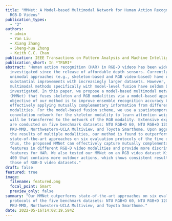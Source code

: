 ```yaml
---
title: "MMNet: A Model-based Multimodal Network for Human Action Recognition in
  RGB-D Videos"
publication_types:
  - "2"
authors:
  - admin
  - Yan Liu
  - Xiang Zhang
  - Sheng-hua Zhong
  - Keith C.C. Chan
publication: IEEE Transactions on Pattern Analysis and Machine Intelligence
publication_short: In *TPAMI*
abstract: "Human action recognition (HAR) in RGB-D videos has been widely
  investigated since the release of affordable depth sensors. Currently,
  unimodal approaches (e.g., skeleton-based and RGB video-based) have realized
  substantial improvements with increasingly larger datasets. However,
  multimodal methods specifically with model-level fusion have seldom been
  investigated. In this paper, we propose a model-based multimodal network
  (MMNet) that fuses skeleton and RGB modalities via a model-based approach. The
  objective of our method is to improve ensemble recognition accuracy by
  effectively applying mutually complementary information from different data
  modalities. For the model-based fusion scheme, we use a spatiotemporal graph
  convolution network for the skeleton modality to learn attention weights that
  will be transferred to the network of the RGB modality. Extensive experiments
  are conducted on five benchmark datasets: NTU RGB+D 60, NTU RGB+D 120,
  PKU-MMD, Northwestern-UCLA Multiview, and Toyota Smarthome. Upon aggregating
  the results of multiple modalities, our method is found to outperform
  state-of-the-art approaches on six evaluation protocols of the five datasets;
  thus, the proposed MMNet can effectively capture mutually complementary
  features in different RGB-D video modalities and provide more discriminative
  features for HAR. We also tested our MMNet on an RGB video dataset Kinetics
  400 that contains more outdoor actions, which shows consistent results with
  those of RGB-D video datasets."
draft: false
featured: true
image:
  filename: featured.png
  focal_point: Smart
  preview_only: false
summary: "Our MMNet outperforms state-of-the-art approaches on six evaluation
  protocols of the five benchmark datasets: NTU RGB+D 60, NTU RGB+D 120,
  PKU-MMD, Northwestern-UCLA Multiview, and Toyota Smarthome."
date: 2022-05-16T14:08:19.584Z
---
```

